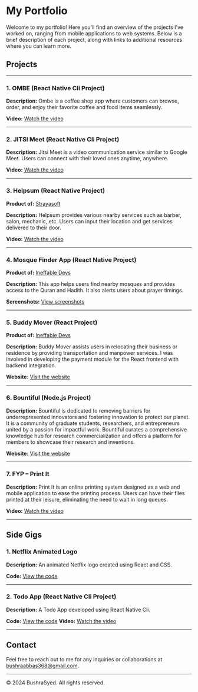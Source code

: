 # My Portfolio

Welcome to my portfolio! Here you'll find an overview of the projects I've worked on, ranging from mobile applications to web systems. Below is a brief description of each project, along with links to additional resources where you can learn more.


## Projects

---

### 1. OMBE (React Native Cli Project)

**Description:** Ombe is a coffee shop app where customers can browse, order, and enjoy their favorite coffee and food items seamlessly. 

**Video:** [Watch the video](https://drive.google.com/file/d/1Xcml3wM9csf0fyk7HPz7Gci0UW8nAG_o/view?usp=drive_link)

---

### 2. JITSI Meet (React Native Cli Project)

**Description:** Jitsi Meet is a video communication service similar to Google Meet. Users can connect with their loved ones anytime, anywhere.

**Video:** [Watch the video](https://drive.google.com/file/d/1VNrO6_sEc_YXkJJaBLWszEt7OTIoIJBZ/view?usp=drive_link)

---

### 3. Helpsum (React Native Project)
**Product of:** [Strayasoft](https://strayasoft.org/)

**Description:** Helpsum provides various nearby services such as barber, salon, mechanic, etc. Users can input their location and get services delivered to their door.

**Video:** [Watch the video](https://drive.google.com/file/d/1o5D-F-xCth570Mu3vKOzxHzXPt6qbMis/view?usp=drive_link)

---

### 4. Mosque Finder App (React Native Project)
**Product of:** [Ineffable Devs](https://www.ineffabledevs.com/)

**Description:** This app helps users find nearby mosques and provides access to the Quran and Hadith. It also alerts users about prayer timings.

**Screenshots:** [View screenshots](https://drive.google.com/drive/folders/1KDcTlay6DFOH-4PRV7XlRMvVFQFxyAdo?usp=sharing)

---

### 5. Buddy Mover (React Project)
**Product of:** [Ineffable Devs](https://www.ineffabledevs.com/)

**Description:** Buddy Mover assists users in relocating their business or residence by providing transportation and manpower services. I was involved in developing the payment module for the React frontend with backend integration.

**Website:** [Visit the website](https://moverbuddy.io/)

---

### 6. Bountiful (Node.js Project)
**Description:** Bountiful is dedicated to removing barriers for underrepresented innovators and fostering innovation to protect our planet. It is a community of graduate students, researchers, and entrepreneurs united by a passion for impactful work. Bountiful curates a comprehensive knowledge hub for research commercialization and offers a platform for members to showcase their research and inventions.

**Website:** [Visit the website](https://www.bountiful.work/)

---

### 7. FYP – Print It 
**Description:** Print It is an online printing system designed as a web and mobile application to ease the printing process. Users can have their files printed at their leisure, eliminating the need to wait in long queues.

**Video:** [Watch the video](https://drive.google.com/file/d/1z_EH4oDxz_Z9PxNdpPDJKlUI64bIhbdf/view?usp=sharing)

---

## Side Gigs

### 1. Netflix Animated Logo
**Description:** An animated Netflix logo created using React and CSS.

**Code:** [View the code](https://github.com/BushraSyed837/Netflix-Animated-Logo)

---

### 2. Todo App (React Native Cli Project)
**Description:** A Todo App developed using React Native Cli.

**Code:** [View the code](https://github.com/BushraSyed837/ToDo-App)
**Video:** [Watch the video](https://drive.google.com/file/d/1RGY0Cnjwo9rGMFQVBps-IwhED6kLooDH/view?usp=drive_link)

---

## Contact
Feel free to reach out to me for any inquiries or collaborations at [bushraabbas368@gmail.com](mailto:bushraabbas368@gmail.com).

---

&copy; 2024 BushraSyed. All rights reserved.
